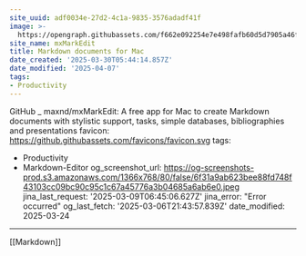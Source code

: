 ```yaml
---
site_uuid: adf0034e-27d2-4c1a-9835-3576adadf41f
image: >-
  https://opengraph.githubassets.com/f662e092254e7e498fafb60d5d7905a46f86a48fca1390581995856023a9cfb9/maxnd/mxMarkEdit
site_name: mxMarkEdit
title: Markdown documents for Mac
date_created: '2025-03-30T05:44:14.857Z'
date_modified: '2025-04-07'
tags:
- Productivity
---
```


GitHub _ maxnd/mxMarkEdit: A free app for Mac to create Markdown documents with stylistic support, tasks, simple databases, bibliographies and presentations
favicon: https://github.githubassets.com/favicons/favicon.svg
tags:
- Productivity
- Markdown-Editor
og_screenshot_url: https://og-screenshots-prod.s3.amazonaws.com/1366x768/80/false/6f31a9ab623bee88fd748f43103cc09bc90c95c1c67a45776a3b04685a6ab6e0.jpeg
jina_last_request: '2025-03-09T06:45:06.627Z'
jina_error: "Error occurred"
og_last_fetch: '2025-03-06T21:43:57.839Z'
date_modified: 2025-03-24
---






[[Markdown]]


